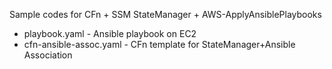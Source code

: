 Sample codes for CFn + SSM StateManager + AWS-ApplyAnsiblePlaybooks

* playbook.yaml - Ansible playbook on EC2
* cfn-ansible-assoc.yaml - CFn template for StateManager+Ansible Association
